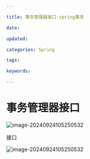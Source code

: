 ```yaml
---

title: 事务管理器接口-spring事务

date: 

updated: 

categories: Spring

tags: 

keywords: 

---
```

# 事务管理器接口

![image-20240924105250532](./../../TyporaImage/Spring/image-20240924105250532.png)

接口

![image-20240924105250532](./../../TyporaImage/Spring/image-20240924105250532.png)